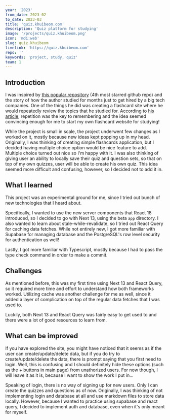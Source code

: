 ```yaml
---
year: '2023'
from_date: 2023-02
to_date: 2023-03
title: 'quiz.khuibeom.com'
description: 'Quiz platform for studying'
image: '/projects/quiz.khuibeom.png'
icon: 'mdi:web'
slug: quiz.khuibeom
livelink: 'https://quiz.khuibeom.com'
repo: ''
keywords: 'project, study, quiz'
team: 1
---
```


## Introduction
I was inspired by [this popular repository](https://github.com/jwasham/coding-interview-university) (4th most starred github repo) and the story of how the author studied for months just to get hired by a big tech companies. One of the things he did was creating a flashcard site where he would repeatedly review the topics that he studied for. According to [his article](https://startupnextdoor.com/retaining-computer-science-knowledge/), repetition was the key to remembering and the idea seemed convincing enough for me to start my own flashcard website for studying!

While the project is small in scale, the project underwent few changes as I worked on it, mostly because new ideas kept popping up in my head. Originally, I was thinking of creating simple flashcards application, but I decided having multiple choice option would be nice feature to add. Multiple choice turned out nice so I'm happy with it. I was also thinking of giving user an ability to locally save their quiz and question sets, so that on top of my own quizzes, user will be able to create his own quiz. This idea seemed more difficult and confusing, however, so I decided not to add it in.

## What I learned
This project was an experimental ground for me, since I tried out bunch of new technologies that I heard about.

Specifically, I wanted to use the new server components that React 18 introduced, so I decided to go with Next 13, using the beta `app` directory. I also wanted to learn about stale-while-revalidate, so I tried out React Query for caching data fetches. While not entirely new, I got more familiar with Supabase for managing database and the PostgreSQL's row level security for authentication as well!

Lastly, I got more familiar with Typescript, mostly because I had to pass the type check command in order to make a commit. 

## Challenges
As mentioned before, this was my first time using Next 13 and React Query, so it required more time and effort to understand how both frameworks worked. Utilizing cache was another challenge for me as well, since it added a layer of complication on top of the regular data fetches that I was used to. 

Luckily, both Next 13 and React Query was fairly easy to get used to and there were a lot of good resources to learn from.

## What can be improved
If you have explored the site, you might have noticed that it seems as if the user can create/update/delete data, but if you do try to create/update/delete the data, there is prompt saying that you first need to login. Well, this is confusing and I should definitely hide these options (such as the + buttons in main page) from unathorized users. For now though, I will leave it as it is, because I want to show the work I put in... 

Speaking of login, there is no way of signing up for new users. Only I can create the quizzes and questions as of now. Originally, I was thinking of not implementing login and database at all and use markdown files to store data locally. However, because I wanted to practice using supabase and react query, I decided to implement auth and database, even when it's only meant for myself.
